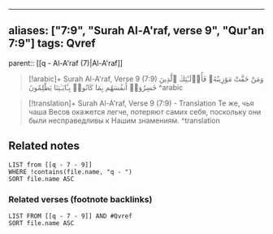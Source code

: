 
---
aliases: ["7:9", "Surah Al-A'raf, verse 9", "Qur'an 7:9"]
tags: Qvref
---

parent:: [[q - Al-A'raf (7)|Al-A'raf]]

> [!arabic]+ Surah Al-A'raf, Verse 9 (7:9)
> <span class="quran-arabic">وَمَنْ خَفَّتْ مَوَٰزِينُهُۥ فَأُو۟لَـٰٓئِكَ ٱلَّذِينَ خَسِرُوٓا۟ أَنفُسَهُم بِمَا كَانُوا۟ بِـَٔايَـٰتِنَا يَظْلِمُونَ</span>
^arabic

> [!translation]+ Surah Al-A'raf, Verse 9 (7:9) - Translation
> Те же, чья чаша Весов окажется легче, потеряют самих себя, поскольку они были несправедливы к Нашим знамениям.
^translation



## Related notes
```dataview
LIST from [[q - 7 - 9]]
WHERE !contains(file.name, "q - ")
SORT file.name ASC
```

### Related verses (footnote backlinks)
```dataview
LIST FROM [[q - 7 - 9]] AND #Qvref
SORT file.name ASC
```

